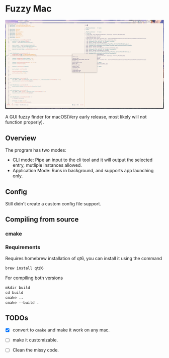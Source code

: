 # Fuzzy Mac
![Example](./res/overview.png)

A GUI fuzzy finder for macOS(Very early release, most likely will not function properly).

## Overview

The program has two modes:
- CLI mode: Pipe an input to the cli tool and it will output the selected entry, mutliple instances allowed.
- Application Mode: Runs in background, and supports app launching only.

## Config

Still didn't create a custom config file support.

## Compiling from source

### cmake

### Requirements

Requires homebrew installation of qt6, you can install it using the command
```bash
brew install qt@6

```

For compiling both versions 
```
mkdir build
cd build
cmake ..
cmake --build .
```

## TODOs

- [x] convert to `cmake` and make it work on any mac.
- [ ] make it customizable.
- [ ] Clean the missy code. 



